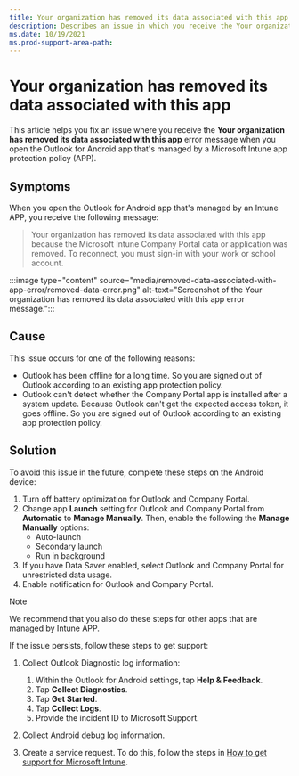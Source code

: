 ```yaml
---
title: Your organization has removed its data associated with this app - Outlook for Android error in Intune
description: Describes an issue in which you receive the Your organization has removed its data associated with this app error message when you open the Outlook for Android app that's managed by Intune.
ms.date: 10/19/2021
ms.prod-support-area-path:
---
```

# Your organization has removed its data associated with this app

This article helps you fix an issue where you receive the **Your organization has removed its data associated with this app** error message when you open the Outlook for Android app that's managed by a Microsoft Intune app protection policy (APP).

## Symptoms

When you open the Outlook for Android app that's managed by an Intune APP, you receive the following message:

> Your organization has removed its data associated with this app because the Microsoft Intune Company Portal data or application was removed. To reconnect, you must sign-in with your work or school account.

:::image type="content" source="media/removed-data-associated-with-app-error/removed-data-error.png" alt-text="Screenshot of the Your organization has removed its data associated with this app error message.":::

## Cause

This issue occurs for one of the following reasons:

- Outlook has been offline for a long time. So you are signed out of Outlook according to an existing app protection policy.
- Outlook can't detect whether the Company Portal app is installed after a system update. Because Outlook can't get the expected access token, it goes offline. So you are signed out of Outlook according to an existing app protection policy.

## Solution

To avoid this issue in the future, complete these steps on the Android device:

1. Turn off battery optimization for Outlook and Company Portal.
2. Change app **Launch** setting for Outlook and Company Portal from **Automatic** to **Manage Manually**. Then, enable the following the **Manage Manually** options:
   - Auto-launch
   - Secondary launch
   - Run in background
3. If you have Data Saver enabled, select Outlook and Company Portal for unrestricted data usage.
4. Enable notification for Outlook and Company Portal.

> [!NOTE]
> We recommend that you also do these steps for other apps that are managed by Intune APP.

If the issue persists, follow these steps to get support:

1. Collect Outlook Diagnostic log information:

   1. Within the Outlook for Android settings, tap **Help & Feedback**.
   1. Tap **Collect Diagnostics**.
   1. Tap **Get Started**.
   1. Tap **Collect Logs**.
   1. Provide the incident ID to Microsoft Support.

1. Collect Android debug log information.
1. Create a service request. To do this, follow the steps in [How to get support for Microsoft Intune](/mem/intune/fundamentals/get-support).
